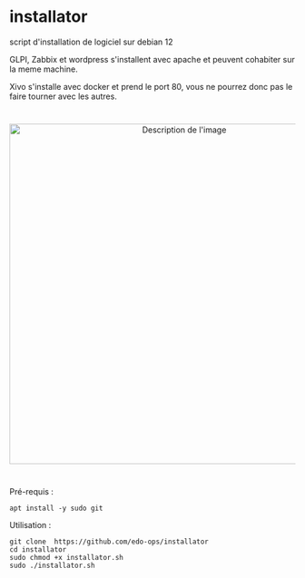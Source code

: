 # installator
script d'installation de logiciel sur debian 12

GLPI, Zabbix et wordpress s'installent avec apache et peuvent cohabiter sur la meme machine.

Xivo s'installe avec docker et prend le port 80, vous ne pourrez donc pas le faire tourner avec les autres.




<p align="center" style="margin-top: 40px; margin-bottom: 40px;">
  <img src="https://private-user-images.githubusercontent.com/187048139/447597064-53eda9f4-eed2-4436-8930-9b93d6e7a64b.png?jwt=eyJhbGciOiJIUzI1NiIsInR5cCI6IkpXVCJ9.eyJpc3MiOiJnaXRodWIuY29tIiwiYXVkIjoicmF3LmdpdGh1YnVzZXJjb250ZW50LmNvbSIsImtleSI6ImtleTUiLCJleHAiOjE3NDgyNjg1NDUsIm5iZiI6MTc0ODI2ODI0NSwicGF0aCI6Ii8xODcwNDgxMzkvNDQ3NTk3MDY0LTUzZWRhOWY0LWVlZDItNDQzNi04OTMwLTliOTNkNmU3YTY0Yi5wbmc_WC1BbXotQWxnb3JpdGhtPUFXUzQtSE1BQy1TSEEyNTYmWC1BbXotQ3JlZGVudGlhbD1BS0lBVkNPRFlMU0E1M1BRSzRaQSUyRjIwMjUwNTI2JTJGdXMtZWFzdC0xJTJGczMlMkZhd3M0X3JlcXVlc3QmWC1BbXotRGF0ZT0yMDI1MDUyNlQxNDA0MDVaJlgtQW16LUV4cGlyZXM9MzAwJlgtQW16LVNpZ25hdHVyZT0wNGFhYmRhNzRiY2NlMzcyNDAyYzQ4NzMzNzliZTM2NGY5NzUxYTY1ZDU1OTI3ZDBlY2Y3YTRhOTA5NjE3NjY1JlgtQW16LVNpZ25lZEhlYWRlcnM9aG9zdCJ9.r3RW3l9HBXP1MGDKjVa0HOOFk-vx2JrrKXcSQm-Idok" alt="Description de l'image" width="600"/>
</p>




Pré-requis :
```
apt install -y sudo git
```

Utilisation :
```
git clone  https://github.com/edo-ops/installator 
cd installator
sudo chmod +x installator.sh
sudo ./installator.sh
```
